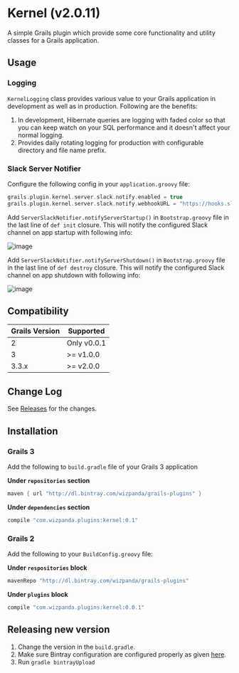 # Kernel (v2.0.11)

A simple Grails plugin which provide some core functionality and utility classes for a Grails application.

## Usage

### Logging

`KernelLogging` class provides various value to your Grails application in development as well as in production. Following are the benefits:

1. In development, Hibernate queries are logging with faded color so that you can keep watch on your SQL performance and it doesn't 
affect your normal logging.
2. Provides daily rotating logging for production with configurable directory and file name prefix.

### Slack Server Notifier

Configure the following config in your `application.groovy` file:

```groovy
grails.plugin.kernel.server.slack.notify.enabled = true
grails.plugin.kernel.server.slack.notify.webhookURL = "https://hooks.slack.com/services/xxxxxx/xxxxxxx/jJ5dbjbCnfB8EN5dBugFi3d"
```

Add `ServerSlackNotifier.notifyServerStartup()` in `Bootstrap.groovy` file in the last line of `def init` closure. This will notify the 
configured Slack channel on app startup with following info:

![image](https://user-images.githubusercontent.com/1804514/56596307-f73ba500-660d-11e9-93e2-fcb8f582b056.png)

Add `ServerSlackNotifier.notifyServerShutdown()` in `Bootstrap.groovy` file in the last line of `def destroy` closure. This will notify 
the configured Slack channel on app shutdown with following info:

![image](https://user-images.githubusercontent.com/1804514/56596481-4681d580-660e-11e9-8f0b-4556f2c84b38.png)


## Compatibility

Grails Version | Supported
--------- | ---------
2         |  Only v0.0.1
3         |  >= v1.0.0
3.3.x     |  >= v2.0.0

## Change Log

See [Releases](https://github.com/wizpanda/kernel/releases) for the changes.

## Installation

### Grails 3

Add the following to `build.gradle` file of your Grails 3 application

**Under `repositories` section**

```groovy
maven { url "http://dl.bintray.com/wizpanda/grails-plugins" }
```

**Under `dependencies` section**

```groovy
compile "com.wizpanda.plugins:kernel:0.1"
```

### Grails 2

Add the following to your `BuildConfig.groovy` file:

**Under `respositories` block**

```groovy
mavenRepo "http://dl.bintray.com/wizpanda/grails-plugins"
```

**Under `plugins` block**

```groovy
compile "com.wizpanda.plugins:kernel:0.0.1"
```

## Releasing new version

1. Change the version in the `build.gradle`.
2. Make sure Bintray configuration are configured properly as given [here](https://github.com/grails/grails-core/blob/639d7039d24031dbc1353f95b6d2c88a100da850/grails-gradle-plugin/src/main/groovy/org/grails/gradle/plugin/publishing/GrailsCentralPublishGradlePlugin.groovy).
2. Run `gradle bintrayUpload`
